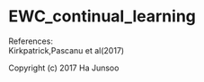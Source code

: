 # EWC_continual_learning

References:  
Kirkpatrick,Pascanu et al(2017)

Copyright (c) 2017 Ha Junsoo
